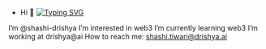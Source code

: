 - Hi 👋 [![Typing SVG](https://readme-typing-svg.herokuapp.com?color=%2336BCF7&lines=Welcome+to+my+profile!;A+Full+Stack+Developer!;Exploring+the+Blockchain)](https://git.io/typing-svg)

I’m @shashi-drishya
I’m interested in web3
I’m currently learning web3
I’m working at drishya@ai
How to reach me: shashi.tiwari@drishya.ai

<!---
shashi-drishya/shashi-drishya is a ✨ special ✨ repository because its `README.md` (this file) appears on your GitHub profile.
You can click the Preview link to take a look at your changes.
--->
